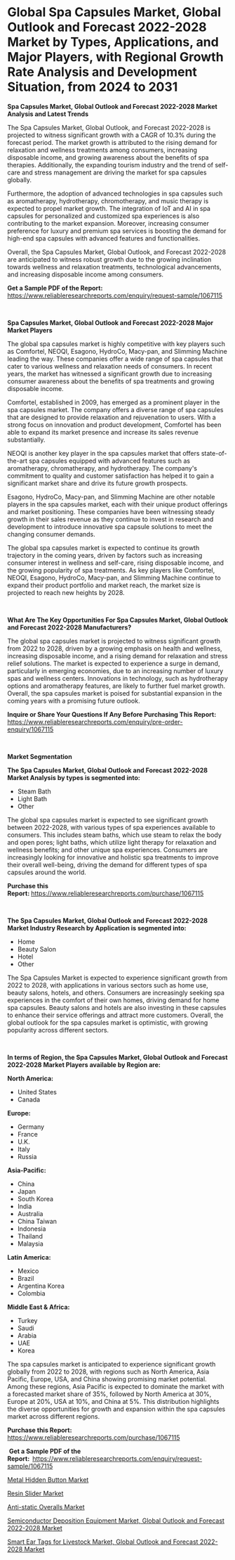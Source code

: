 <p><h1>Global Spa Capsules Market, Global Outlook and Forecast 2022-2028 Market by Types, Applications, and Major Players, with Regional Growth Rate Analysis and Development Situation, from 2024 to 2031</h1></p><p><strong>Spa Capsules Market, Global Outlook and Forecast 2022-2028 Market Analysis and Latest Trends</strong></p>
<p><p>The Spa Capsules Market, Global Outlook, and Forecast 2022-2028 is projected to witness significant growth with a CAGR of 10.3% during the forecast period. The market growth is attributed to the rising demand for relaxation and wellness treatments among consumers, increasing disposable income, and growing awareness about the benefits of spa therapies. Additionally, the expanding tourism industry and the trend of self-care and stress management are driving the market for spa capsules globally.</p><p>Furthermore, the adoption of advanced technologies in spa capsules such as aromatherapy, hydrotherapy, chromotherapy, and music therapy is expected to propel market growth. The integration of IoT and AI in spa capsules for personalized and customized spa experiences is also contributing to the market expansion. Moreover, increasing consumer preference for luxury and premium spa services is boosting the demand for high-end spa capsules with advanced features and functionalities.</p><p>Overall, the Spa Capsules Market, Global Outlook, and Forecast 2022-2028 are anticipated to witness robust growth due to the growing inclination towards wellness and relaxation treatments, technological advancements, and increasing disposable income among consumers.</p></p>
<p><strong>Get a Sample PDF of the Report:&nbsp;</strong> <a href="https://www.reliableresearchreports.com/enquiry/request-sample/1067115">https://www.reliableresearchreports.com/enquiry/request-sample/1067115</a></p>
<p>&nbsp;</p>
<p><strong>Spa Capsules Market, Global Outlook and Forecast 2022-2028 Major Market Players</strong></p>
<p><p>The global spa capsules market is highly competitive with key players such as Comfortel, NEOQI, Esagono, HydroCo, Macy-pan, and Slimming Machine leading the way. These companies offer a wide range of spa capsules that cater to various wellness and relaxation needs of consumers. In recent years, the market has witnessed a significant growth due to increasing consumer awareness about the benefits of spa treatments and growing disposable income.</p><p>Comfortel, established in 2009, has emerged as a prominent player in the spa capsules market. The company offers a diverse range of spa capsules that are designed to provide relaxation and rejuvenation to users. With a strong focus on innovation and product development, Comfortel has been able to expand its market presence and increase its sales revenue substantially.</p><p>NEOQI is another key player in the spa capsules market that offers state-of-the-art spa capsules equipped with advanced features such as aromatherapy, chromatherapy, and hydrotherapy. The company's commitment to quality and customer satisfaction has helped it to gain a significant market share and drive its future growth prospects.</p><p>Esagono, HydroCo, Macy-pan, and Slimming Machine are other notable players in the spa capsules market, each with their unique product offerings and market positioning. These companies have been witnessing steady growth in their sales revenue as they continue to invest in research and development to introduce innovative spa capsule solutions to meet the changing consumer demands.</p><p>The global spa capsules market is expected to continue its growth trajectory in the coming years, driven by factors such as increasing consumer interest in wellness and self-care, rising disposable income, and the growing popularity of spa treatments. As key players like Comfortel, NEOQI, Esagono, HydroCo, Macy-pan, and Slimming Machine continue to expand their product portfolio and market reach, the market size is projected to reach new heights by 2028.</p></p>
<p>&nbsp;</p>
<p><strong>What Are The Key Opportunities For Spa Capsules Market, Global Outlook and Forecast 2022-2028 Manufacturers?</strong></p>
<p><p>The global spa capsules market is projected to witness significant growth from 2022 to 2028, driven by a growing emphasis on health and wellness, increasing disposable income, and a rising demand for relaxation and stress relief solutions. The market is expected to experience a surge in demand, particularly in emerging economies, due to an increasing number of luxury spas and wellness centers. Innovations in technology, such as hydrotherapy options and aromatherapy features, are likely to further fuel market growth. Overall, the spa capsules market is poised for substantial expansion in the coming years with a promising future outlook.</p></p>
<p><strong>Inquire or Share Your Questions If Any Before Purchasing This Report:</strong> <a href="https://www.reliableresearchreports.com/enquiry/pre-order-enquiry/1067115">https://www.reliableresearchreports.com/enquiry/pre-order-enquiry/1067115</a></p>
<p>&nbsp;</p>
<p><strong>Market Segmentation</strong></p>
<p><strong>The Spa Capsules Market, Global Outlook and Forecast 2022-2028 Market Analysis by types is segmented into:</strong></p>
<p><ul><li>Steam Bath</li><li>Light Bath</li><li>Other</li></ul></p>
<p><p>The global spa capsules market is expected to see significant growth between 2022-2028, with various types of spa experiences available to consumers. This includes steam baths, which use steam to relax the body and open pores; light baths, which utilize light therapy for relaxation and wellness benefits; and other unique spa experiences. Consumers are increasingly looking for innovative and holistic spa treatments to improve their overall well-being, driving the demand for different types of spa capsules around the world.</p></p>
<p><strong>Purchase this Report:&nbsp;</strong><a href="https://www.reliableresearchreports.com/purchase/1067115">https://www.reliableresearchreports.com/purchase/1067115</a></p>
<p>&nbsp;</p>
<p><strong>The Spa Capsules Market, Global Outlook and Forecast 2022-2028 Market Industry Research by Application is segmented into:</strong></p>
<p><ul><li>Home</li><li>Beauty Salon</li><li>Hotel</li><li>Other</li></ul></p>
<p><p>The Spa Capsules Market is expected to experience significant growth from 2022 to 2028, with applications in various sectors such as home use, beauty salons, hotels, and others. Consumers are increasingly seeking spa experiences in the comfort of their own homes, driving demand for home spa capsules. Beauty salons and hotels are also investing in these capsules to enhance their service offerings and attract more customers. Overall, the global outlook for the spa capsules market is optimistic, with growing popularity across different sectors.</p></p>
<p>&nbsp;</p>
<p><strong>In terms of Region, the Spa Capsules Market, Global Outlook and Forecast 2022-2028 Market Players available by Region are:</strong></p>
<p>
    <p> <strong> North America: </strong>
        <ul>
            <li>United States</li>
            <li>Canada</li>
        </ul>
        </p> 
    <p> <strong> Europe: </strong>
        <ul>
            <li>Germany</li>
            <li>France</li>
            <li>U.K.</li>
            <li>Italy</li>
            <li>Russia</li>
        </ul>
        </p> 
    <p> <strong> Asia-Pacific: </strong>
        <ul>
            <li>China</li>
            <li>Japan</li>
            <li>South Korea</li>
            <li>India</li>
            <li>Australia</li>
            <li>China Taiwan</li>
            <li>Indonesia</li>
            <li>Thailand</li>
            <li>Malaysia</li>
        </ul>
        </p> 
    <p> <strong> Latin America: </strong>
        <ul>
            <li>Mexico</li>
            <li>Brazil</li>
            <li>Argentina Korea</li>
            <li>Colombia</li>
        </ul>
        </p> 
    <p> <strong> Middle East & Africa: </strong>
        <ul>
            <li>Turkey</li>
            <li>Saudi</li>
            <li>Arabia</li>
            <li>UAE</li>
            <li>Korea</li>
        </ul>
    </p>
    </p>
<p><p>The spa capsules market is anticipated to experience significant growth globally from 2022 to 2028, with regions such as North America, Asia Pacific, Europe, USA, and China showing promising market potential. Among these regions, Asia Pacific is expected to dominate the market with a forecasted market share of 35%, followed by North America at 30%, Europe at 20%, USA at 10%, and China at 5%. This distribution highlights the diverse opportunities for growth and expansion within the spa capsules market across different regions.</p></p>
<p><strong>Purchase this Report: </strong><a href="https://www.reliableresearchreports.com/purchase/1067115">https://www.reliableresearchreports.com/purchase/1067115</a></p>
<p>&nbsp;<strong>Get a Sample PDF of the Report:&nbsp;&nbsp;</strong><a href="https://www.reliableresearchreports.com/enquiry/request-sample/1067115">https://www.reliableresearchreports.com/enquiry/request-sample/1067115</a></p>
<p><strong></strong></p>
<p><p><a href="https://medium.com/@natlockman/metal-hidden-button-market-size-cagr-trends-2024-2030-7ea50d83126c">Metal Hidden Button Market</a></p><p><a href="https://medium.com/@natlockman/analyzing-resin-slider-market-global-industry-perspective-and-forecast-2024-to-2031-fadfaacf7e74">Resin Slider Market</a></p><p><a href="https://medium.com/@natlockman/anti-static-overalls-market-insight-market-trends-growth-forecasted-from-2024-to-2031-b6672d05ec74">Anti-static Overalls Market</a></p><p><a href="https://github.com/Sinjinluong3e0awx2m195k76/Market-Research-Report-List-1/blob/main/semiconductor-deposition-equipment-market-global-outlook-and-forecast-2022-2028-market.md">Semiconductor Deposition Equipment Market, Global Outlook and Forecast 2022-2028 Market</a></p><p><a href="https://github.com/Alonsoolds3wq1d81czn8rbol/Market-Research-Report-List-1/blob/main/smart-ear-tags-for-livestock-market-global-outlook-and-forecast-2022-2028-market.md">Smart Ear Tags for Livestock Market, Global Outlook and Forecast 2022-2028 Market</a></p></p>